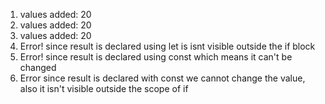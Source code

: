 1. values added: 20
2. values added: 20
3. values added: 20
4. Error! since result is declared using let is isnt visible outside the if block
5. Error! since result is declared using const which means it can't be changed
6. Error since result is declared with const we cannot change the value, also it isn't visible outside the scope of if